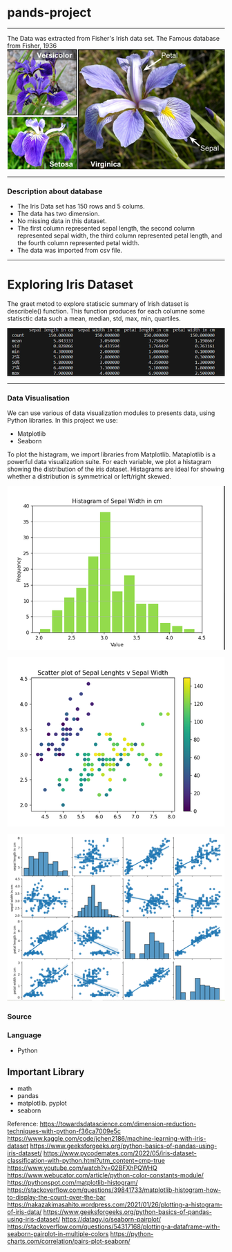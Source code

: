# pands-project

___
The Data was extracted from Fisher's Irish data set. The Famous database from Fisher, 1936
![Alt text](irir_flowers.png)
___

### Description about database
* The Iris Data set has 150 rows and 5 colums. 
* The data has two dimension.
* No missing data in this dataset.
* The first column represented sepal length, the second column represented sepal width, the third column represented petal length, and the fourth column represented petal width.
* The data was imported from csv file.
___
# Exploring Iris Dataset

The graet metod to explore statiscic summary of Irish dataset is describele() function. This function produces for each columne some statisctic data such a mean, median, std, max, min, quartiles.

![Alt text](describe_irish_data.png)

___
### Data Visualisation
We can use various of data visualization modules to presents data, using Python libraries.
In this project we use:
* Matplotlib
* Seaborn
 

To plot the histagram, we import libraries from Matplotlib.
Mataplotlib is a powerful data visualization suite.
For each variable, we plot a histagram showing the distribution of the iris dataset. Histagrams are ideal for showing whether a distribution is symmetrical or left/right skewed.


![Alt text](histagram_2.png)



![Alt text](plot_1.png)



![Alt text](plot_perfect.png)

### Source 

### Language 
* Python 
## Important Library 
* math 
* pandas 
* matplotlib. pyplot 
* seaborn

 Reference: 
 https://towardsdatascience.com/dimension-reduction-techniques-with-python-f36ca7009e5c
 https://www.kaggle.com/code/jchen2186/machine-learning-with-iris-dataset
 https://www.geeksforgeeks.org/python-basics-of-pandas-using-iris-dataset/
 https://www.pycodemates.com/2022/05/iris-dataset-classification-with-python.html?utm_content=cmp-true
 https://www.youtube.com/watch?v=02BFXhPQWHQ
 https://www.webucator.com/article/python-color-constants-module/
 https://pythonspot.com/matplotlib-histogram/
 https://stackoverflow.com/questions/39841733/matplotlib-histogram-how-to-display-the-count-over-the-bar
 https://nakazakimasahito.wordpress.com/2021/01/26/plotting-a-histogram-of-iris-data/
 https://www.geeksforgeeks.org/python-basics-of-pandas-using-iris-dataset/
 https://datagy.io/seaborn-pairplot/
 https://stackoverflow.com/questions/54317168/plotting-a-dataframe-with-seaborn-pairplot-in-multiple-colors
 https://python-charts.com/correlation/pairs-plot-seaborn/